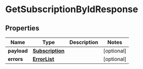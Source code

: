 # GetSubscriptionByIdResponse

## Properties
Name | Type | Description | Notes
------------ | ------------- | ------------- | -------------
**payload** | [**Subscription**](Subscription.md) |  |  [optional]
**errors** | [**ErrorList**](ErrorList.md) |  |  [optional]
